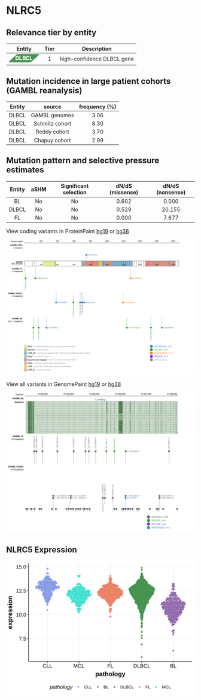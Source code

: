 # NLRC5

## Relevance tier by entity

|Entity|Tier|Description               |
|:------:|:----:|--------------------------|
|![DLBCL](images/icons/DLBCL_tier1.png) |1   |high-confidence DLBCL gene|

## Mutation incidence in large patient cohorts (GAMBL reanalysis)

|Entity|source        |frequency (%)|
|:------:|:--------------:|:-------------:|
|DLBCL |GAMBL genomes |3.06         |
|DLBCL |Schmitz cohort|8.30         |
|DLBCL |Reddy cohort  |3.70         |
|DLBCL |Chapuy cohort |2.99         |

## Mutation pattern and selective pressure estimates

|Entity|aSHM|Significant selection|dN/dS (missense)|dN/dS (nonsense)|
|:------:|:----:|:---------------------:|:----------------:|:----------------:|
|BL    |No  |No                   |0.602           | 0.000          |
|DLBCL |No  |No                   |0.529           |20.155          |
|FL    |No  |No                   |0.000           | 7.677          |



View coding variants in ProteinPaint [hg19](https://morinlab.github.io/LLMPP/GAMBL/NLRC5_protein.html)  or [hg38](https://morinlab.github.io/LLMPP/GAMBL/NLRC5_protein_hg38.html)

![image](images/proteinpaint/NLRC5_NM_032206.svg)

View all variants in GenomePaint [hg19](https://morinlab.github.io/LLMPP/GAMBL/NLRC5.html)  or [hg38](https://morinlab.github.io/LLMPP/GAMBL/NLRC5_hg38.html)

![image](images/proteinpaint/NLRC5.svg)
## NLRC5 Expression
![image](images/gene_expression/NLRC5_by_pathology.svg)
<!-- ORIGIN: Unknown -->
